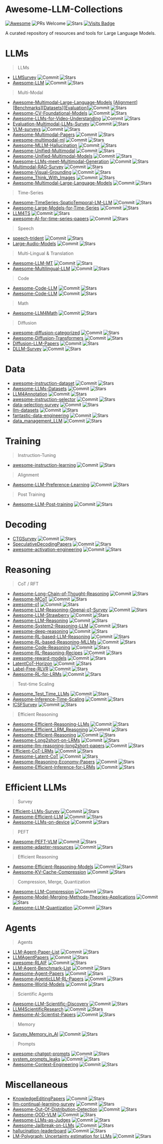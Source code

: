 # Awesome-LLM-Collections
[![Awesome](https://awesome.re/badge.svg)](https://awesome.re) 
![PRs Welcome](https://img.shields.io/badge/PRs-Welcome-green) 
![Stars](https://img.shields.io/github/stars/X1AOX1A/Awesome-LLM-Collections)
[![Visits Badge](https://badges.pufler.dev/visits/X1AOX1A/Awesome-LLM-Collections)](X1AOX1A/Awesome-LLM-Collections)

A curated repository of resources and tools for Large Language Models.


# LLMs

> LLMs

- [LLMSurvey](https://github.com/RUCAIBox/LLMSurvey) ![Commit](https://img.shields.io/github/last-commit/RUCAIBox/LLMSurvey) ![Stars](https://img.shields.io/github/stars/RUCAIBox/LLMSurvey)
- [Awesome-LLM](https://github.com/Hannibal046/Awesome-LLM) ![Commit](https://img.shields.io/github/last-commit/Hannibal046/Awesome-LLM) ![Stars](https://img.shields.io/github/stars/Hannibal046/Awesome-LLM)

> Multi-Modal

- [Awesome-Multimodal-Large-Language-Models](https://github.com/BradyFU/Awesome-Multimodal-Large-Language-Models) [[Alignment](https://github.com/BradyFU/Awesome-Multimodal-Large-Language-Models/tree/Alignment)][[Benchmarks](https://github.com/BradyFU/Awesome-Multimodal-Large-Language-Models/tree/Benchmarks)][[Datasets](https://github.com/BradyFU/Awesome-Multimodal-Large-Language-Models/tree/Datasets)][[Evaluation](https://github.com/BradyFU/Awesome-Multimodal-Large-Language-Models/tree/Evaluation)]![Commit](https://img.shields.io/github/last-commit/BradyFU/Awesome-Multimodal-Large-Language-Models) ![Stars](https://img.shields.io/github/stars/BradyFU/Awesome-Multimodal-Large-Language-Models)
- [Awesome-CV-Foundational-Models](https://github.com/awaisrauf/Awesome-CV-Foundational-Models) ![Commit](https://img.shields.io/github/last-commit/awaisrauf/Awesome-CV-Foundational-Models) ![Stars](https://img.shields.io/github/stars/awaisrauf/Awesome-CV-Foundational-Models)
- [Awesome-LLMs-for-Video-Understanding](https://github.com/yunlong10/Awesome-LLMs-for-Video-Understanding) ![Commit](https://img.shields.io/github/last-commit/yunlong10/Awesome-LLMs-for-Video-Understanding) ![Stars](https://img.shields.io/github/stars/yunlong10/Awesome-LLMs-for-Video-Understanding)
- [Evaluation-Multimodal-LLMs-Survey](https://github.com/swordlidev/Evaluation-Multimodal-LLMs-Survey) ![Commit](https://img.shields.io/github/last-commit/swordlidev/Evaluation-Multimodal-LLMs-Survey) ![Stars](https://img.shields.io/github/stars/swordlidev/Evaluation-Multimodal-LLMs-Survey)
- [VLM-surveys](https://github.com/zli12321/VLM-surveys) ![Commit](https://img.shields.io/github/last-commit/zli12321/VLM-surveys) ![Stars](https://img.shields.io/github/stars/zli12321/VLM-surveys)
- [Awesome-Multimodal-Papers](https://github.com/friedrichor/Awesome-Multimodal-Papers) ![Commit](https://img.shields.io/github/last-commit/friedrichor/Awesome-Multimodal-Papers) ![Stars](https://img.shields.io/github/stars/friedrichor/Awesome-Multimodal-Papers)
- [awesome-multimodal-ml](https://github.com/pliang279/awesome-multimodal-ml) ![Commit](https://img.shields.io/github/last-commit/pliang279/awesome-multimodal-ml) ![Stars](https://img.shields.io/github/stars/pliang279/awesome-multimodal-ml)
- [Awesome-MLLM-Hallucination](https://github.com/showlab/Awesome-MLLM-Hallucination) ![Commit](https://img.shields.io/github/last-commit/showlab/Awesome-MLLM-Hallucination) ![Stars](https://img.shields.io/github/stars/showlab/Awesome-MLLM-Hallucination)
- [Awesome-Unified-Multimodal](https://github.com/Purshow/Awesome-Unified-Multimodal) ![Commit](https://img.shields.io/github/last-commit/Purshow/Awesome-Unified-Multimodal) ![Stars](https://img.shields.io/github/stars/Purshow/Awesome-Unified-Multimodal)
- [Awesome-Unified-Multimodal-Models](https://github.com/showlab/Awesome-Unified-Multimodal-Models) ![Commit](https://img.shields.io/github/last-commit/showlab/Awesome-Unified-Multimodal-Models) ![Stars](https://img.shields.io/github/stars/showlab/Awesome-Unified-Multimodal-Models)
- [Awesome-LLMs-meet-Multimodal-Generation](https://github.com/YingqingHe/Awesome-LLMs-meet-Multimodal-Generation) ![Commit](https://img.shields.io/github/last-commit/YingqingHe/Awesome-LLMs-meet-Multimodal-Generation) ![Stars](https://img.shields.io/github/stars/YingqingHe/Awesome-LLMs-meet-Multimodal-Generation)
- [Multimodal-RAG-Survey](https://github.com/llm-lab-org/Multimodal-RAG-Survey) ![Commit](https://img.shields.io/github/last-commit/llm-lab-org/Multimodal-RAG-Survey) ![Stars](https://img.shields.io/github/stars/llm-lab-org/Multimodal-RAG-Survey)
- [Awesome-Visual-Grounding](https://github.com/linhuixiao/Awesome-Visual-Grounding) ![Commit](https://img.shields.io/github/last-commit/linhuixiao/Awesome-Visual-Grounding) ![Stars](https://img.shields.io/github/stars/linhuixiao/Awesome-Visual-Grounding)
- [Awesome_Think_With_Images](https://github.com/zhaochen0110/Awesome_Think_With_Images) ![Commit](https://img.shields.io/github/last-commit/zhaochen0110/Awesome_Think_With_Images) ![Stars](https://img.shields.io/github/stars/zhaochen0110/Awesome_Think_With_Images)
- [Awesome-Multimodal-Large-Language-Models](https://github.com/yfzhang114/Awesome-Multimodal-Large-Language-Models) ![Commit](https://img.shields.io/github/last-commit/yfzhang114/Awesome-Multimodal-Large-Language-Models) ![Stars](https://img.shields.io/github/stars/yfzhang114/Awesome-Multimodal-Large-Language-Models)

> Time-Series

- [Awesome-TimeSeries-SpatioTemporal-LM-LLM](https://github.com/qingsongedu/Awesome-TimeSeries-SpatioTemporal-LM-LLM) ![Commit](https://img.shields.io/github/last-commit/qingsongedu/Awesome-TimeSeries-SpatioTemporal-LM-LLM) ![Stars](https://img.shields.io/github/stars/qingsongedu/Awesome-TimeSeries-SpatioTemporal-LM-LLM)
- [Awesome-Large-Models-for-Time-Series](https://github.com/SJTU-DMTai/Awesome-Large-Models-for-Time-Series) ![Commit](https://img.shields.io/github/last-commit/SJTU-DMTai/Awesome-Large-Models-for-Time-Series) ![Stars](https://img.shields.io/github/stars/SJTU-DMTai/Awesome-Large-Models-for-Time-Series)
- [LLM4TS](https://github.com/liaoyuhua/LLM4TS) ![Commit](https://img.shields.io/github/last-commit/liaoyuhua/LLM4TS) ![Stars](https://img.shields.io/github/stars/liaoyuhua/LLM4TS)
- [awesome-AI-for-time-series-papers](https://github.com/qingsongedu/awesome-AI-for-time-series-papers) ![Commit](https://img.shields.io/github/last-commit/qingsongedu/awesome-AI-for-time-series-papers) ![Stars](https://img.shields.io/github/stars/qingsongedu/awesome-AI-for-time-series-papers)

> Speech

- [speech-trident](https://github.com/ga642381/speech-trident) ![Commit](https://img.shields.io/github/last-commit/ga642381/speech-trident) ![Stars](https://img.shields.io/github/stars/ga642381/speech-trident)
- [Large-Audio-Models](https://github.com/liusongxiang/Large-Audio-Models) ![Commit](https://img.shields.io/github/last-commit/liusongxiang/Large-Audio-Models) ![Stars](https://img.shields.io/github/stars/liusongxiang/Large-Audio-Models)

> Multi-Lingual & Translation

- [Awesome-LLM-MT](https://github.com/hsing-wang/Awesome-LLM-MT) ![Commit](https://img.shields.io/github/last-commit/hsing-wang/Awesome-LLM-MT) ![Stars](https://img.shields.io/github/stars/hsing-wang/Awesome-LLM-MT)
- [Awesome-Multilingual-LLM](https://github.com/LightChen233/Awesome-Multilingual-LLM) ![Commit](https://img.shields.io/github/last-commit/LightChen233/Awesome-Multilingual-LLM) ![Stars](https://img.shields.io/github/stars/LightChen233/Awesome-Multilingual-LLM)

> Code

- [Awesome-Code-LLM](https://github.com/codefuse-ai/Awesome-Code-LLM) ![Commit](https://img.shields.io/github/last-commit/codefuse-ai/Awesome-Code-LLM) ![Stars](https://img.shields.io/github/stars/codefuse-ai/Awesome-Code-LLM)
- [Awesome-Code-LLM](https://github.com/huybery/Awesome-Code-LLM) ![Commit](https://img.shields.io/github/last-commit/huybery/Awesome-Code-LLM) ![Stars](https://img.shields.io/github/stars/huybery/Awesome-Code-LLM)

> Math

- [Awesome-LLM4Math](https://github.com/tongyx361/Awesome-LLM4Math) ![Commit](https://img.shields.io/github/last-commit/tongyx361/Awesome-LLM4Math) ![Stars](https://img.shields.io/github/stars/tongyx361/Awesome-LLM4Math)

> Diffusion

- [awesome-diffusion-categorized](https://github.com/wangkai930418/awesome-diffusion-categorized) ![Commit](https://img.shields.io/github/last-commit/wangkai930418/awesome-diffusion-categorized) ![Stars](https://img.shields.io/github/stars/wangkai930418/awesome-diffusion-categorized)
- [Awesome-Diffusion-Transformers](https://www.shoufachen.com/Awesome-Diffusion-Transformers) ![Commit](https://img.shields.io/github/last-commit/ShoufaChen/Awesome-Diffusion-Transformers) ![Stars](https://img.shields.io/github/stars/ShoufaChen/Awesome-Diffusion-Transformers)
- [Diffusion-LLM-Papers](https://github.com/ML-GSAI/Diffusion-LLM-Papers) ![Commit](https://img.shields.io/github/last-commit/ML-GSAI/Diffusion-LLM-Papers) ![Stars](https://img.shields.io/github/stars/ML-GSAI/Diffusion-LLM-Papers)
- [DLLM-Survey](https://github.com/LiQiiiii/DLLM-Survey) ![Commit](https://img.shields.io/github/last-commit/LiQiiiii/DLLM-Survey) ![Stars](https://img.shields.io/github/stars/LiQiiiii/DLLM-Survey)

# Data

- [awesome-instruction-dataset](https://github.com/yaodongC/awesome-instruction-dataset) ![Commit](https://img.shields.io/github/last-commit/yaodongC/awesome-instruction-dataset) ![Stars](https://img.shields.io/github/stars/yaodongC/awesome-instruction-dataset)
- [Awesome-LLMs-Datasets](https://github.com/lmmlzn/Awesome-LLMs-Datasets) ![Commit](https://img.shields.io/github/last-commit/lmmlzn/Awesome-LLMs-Datasets) ![Stars](https://img.shields.io/github/stars/lmmlzn/Awesome-LLMs-Datasets)
- [LLM4Annotation](https://github.com/Zhen-Tan-dmml/LLM4Annotation) ![Commit](https://img.shields.io/github/last-commit/Zhen-Tan-dmml/LLM4Annotation) ![Stars](https://img.shields.io/github/stars/Zhen-Tan-dmml/LLM4Annotation)
- [awesome-instruction-selector](https://github.com/Bolin97/awesome-instruction-selector) ![Commit](https://img.shields.io/github/last-commit/Bolin97/awesome-instruction-selector) ![Stars](https://img.shields.io/github/stars/Bolin97/awesome-instruction-selector)
- [data-selection-survey](https://github.com/alon-albalak/data-selection-survey) ![Commit](https://img.shields.io/github/last-commit/alon-albalak/data-selection-survey) ![Stars](https://img.shields.io/github/stars/alon-albalak/data-selection-survey)
- [llm-datasets](https://github.com/mlabonne/llm-datasets) ![Commit](https://img.shields.io/github/last-commit/mlabonne/llm-datasets) ![Stars](https://img.shields.io/github/stars/mlabonne/llm-datasets)
- [fantastic-data-engineering](https://github.com/yuleiqin/fantastic-data-engineering) ![Commit](https://img.shields.io/github/last-commit/yuleiqin/fantastic-data-engineering) ![Stars](https://img.shields.io/github/stars/yuleiqin/fantastic-data-engineering)
- [data_management_LLM](https://github.com/ZigeW/data_management_LLM) ![Commit](https://img.shields.io/github/last-commit/ZigeW/data_management_LLM) ![Stars](https://img.shields.io/github/stars/ZigeW/data_management_LLM)

# Training

> Instruction-Tuning

- [awesome-instruction-learning](https://github.com/RenzeLou/awesome-instruction-learning) ![Commit](https://img.shields.io/github/last-commit/RenzeLou/awesome-instruction-learning) ![Stars](https://img.shields.io/github/stars/RenzeLou/awesome-instruction-learning)

> Alignment

- [Awesome-LLM-Preference-Learning](https://github.com/KbsdJames/Awesome-LLM-Preference-Learning) ![Commit](https://img.shields.io/github/last-commit/KbsdJames/Awesome-LLM-Preference-Learning) ![Stars](https://img.shields.io/github/stars/KbsdJames/Awesome-LLM-Preference-Learning)

> Post Training

- [Awesome-LLM-Post-training](https://github.com/mbzuai-oryx/Awesome-LLM-Post-training) ![Commit](https://img.shields.io/github/last-commit/mbzuai-oryx/Awesome-LLM-Post-training) ![Stars](https://img.shields.io/github/stars/mbzuai-oryx/Awesome-LLM-Post-training)


# Decoding

- [CTGSurvey](https://github.com/IAAR-Shanghai/CTGSurvey) ![Commit](https://img.shields.io/github/last-commit/IAAR-Shanghai/CTGSurvey) ![Stars](https://img.shields.io/github/stars/IAAR-Shanghai/CTGSurvey)
- [SpeculativeDecodingPapers](https://github.com/hemingkx/SpeculativeDecodingPapers) ![Commit](https://img.shields.io/github/last-commit/hemingkx/SpeculativeDecodingPapers) ![Stars](https://img.shields.io/github/stars/hemingkx/SpeculativeDecodingPapers)
- [awesome-activation-engineering](https://github.com/Zfancy/awesome-activation-engineering) ![Commit](https://img.shields.io/github/last-commit/Zfancy/awesome-activation-engineering) ![Stars](https://img.shields.io/github/stars/Zfancy/awesome-activation-engineering)

# Reasoning

> CoT / RFT
- [Awesome-Long-Chain-of-Thought-Reasoning](https://github.com/LightChen233/Awesome-Long-Chain-of-Thought-Reasoning) ![Commit](https://img.shields.io/github/last-commit/LightChen233/Awesome-Long-Chain-of-Thought-Reasoning) ![Stars](https://img.shields.io/github/stars/LightChen233/Awesome-Long-Chain-of-Thought-Reasoning)
- [Awesome-MCoT](https://github.com/yaotingwangofficial/Awesome-MCoT) ![Commit](https://img.shields.io/github/last-commit/yaotingwangofficial/Awesome-MCoT) ![Stars](https://img.shields.io/github/stars/yaotingwangofficial/Awesome-MCoT)
- [awesome-o1](https://github.com/srush/awesome-o1) ![Commit](https://img.shields.io/github/last-commit/srush/awesome-o1) ![Stars](https://img.shields.io/github/stars/srush/awesome-o1)
- [Awesome-LLM-Reasoning-Openai-o1-Survey](https://github.com/wjn1996/Awesome-LLM-Reasoning-Openai-o1-Survey) ![Commit](https://img.shields.io/github/last-commit/wjn1996/Awesome-LLM-Reasoning-Openai-o1-Survey) ![Stars](https://img.shields.io/github/stars/wjn1996/Awesome-LLM-Reasoning-Openai-o1-Survey)
- [Awesome-LLM-Strawberry](https://github.com/hijkzzz/Awesome-LLM-Strawberry) ![Commit](https://img.shields.io/github/last-commit/hijkzzz/Awesome-LLM-Strawberry) ![Stars](https://img.shields.io/github/stars/hijkzzz/Awesome-LLM-Strawberry)
- [Awesome-LLM-Reasoning](https://github.com/atfortes/Awesome-LLM-Reasoning) ![Commit](https://img.shields.io/github/last-commit/atfortes/Awesome-LLM-Reasoning) ![Stars](https://img.shields.io/github/stars/atfortes/Awesome-LLM-Reasoning)
- [Awesome-System2-Reasoning-LLM](https://github.com/zzli2022/Awesome-System2-Reasoning-LLM) ![Commit](https://img.shields.io/github/last-commit/zzli2022/Awesome-System2-Reasoning-LLM) ![Stars](https://img.shields.io/github/stars/zzli2022/Awesome-System2-Reasoning-LLM)
- [awesome-deep-reasoning](https://github.com/modelscope/awesome-deep-reasoning) ![Commit](https://img.shields.io/github/last-commit/modelscope/awesome-deep-reasoning) ![Stars](https://img.shields.io/github/stars/modelscope/awesome-deep-reasoning)
- [Awesome-RL-based-LLM-Reasoning](https://github.com/bruno686/Awesome-RL-based-LLM-Reasoning) ![Commit](https://img.shields.io/github/last-commit/bruno686/Awesome-RL-based-LLM-Reasoning) ![Stars](https://img.shields.io/github/stars/bruno686/Awesome-RL-based-LLM-Reasoning)
- [Awesome-RL-based-Reasoning-MLLMs](https://github.com/Sun-Haoyuan23/Awesome-RL-based-Reasoning-MLLMs) ![Commit](https://img.shields.io/github/last-commit/Sun-Haoyuan23/Awesome-RL-based-Reasoning-MLLMs) ![Stars](https://img.shields.io/github/stars/Sun-Haoyuan23/Awesome-RL-based-Reasoning-MLLMs)
- [Awesome-Code-Reasoning](https://github.com/dayuyang1999/Awesome-Code-Reasoning) ![Commit](https://img.shields.io/github/last-commit/dayuyang1999/Awesome-Code-Reasoning) ![Stars](https://img.shields.io/github/stars/dayuyang1999/Awesome-Code-Reasoning)
- [Awesome-RL-Reasoning-Recipes](https://github.com/TsinghuaC3I/Awesome-RL-Reasoning-Recipes) ![Commit](https://img.shields.io/github/last-commit/TsinghuaC3I/Awesome-RL-Reasoning-Recipes) ![Stars](https://img.shields.io/github/stars/TsinghuaC3I/Awesome-RL-Reasoning-Recipes)
- [awesome-reward-models](https://github.com/JLZhong23/awesome-reward-models) ![Commit](https://img.shields.io/github/last-commit/JLZhong23/awesome-reward-models) ![Stars](https://img.shields.io/github/stars/JLZhong23/awesome-reward-models)
- [LatentCoT-Horizon](https://github.com/multimodal-art-projection/LatentCoT-Horizon) ![Commit](https://img.shields.io/github/last-commit/multimodal-art-projection/LatentCoT-Horizon) ![Stars](https://img.shields.io/github/stars/multimodal-art-projection/LatentCoT-Horizon)
- [Label-Free-RLVR](https://github.com/QingyangZhang/Label-Free-RLVR) ![Commit](https://img.shields.io/github/last-commit/QingyangZhang/Label-Free-RLVR) ![Stars](https://img.shields.io/github/stars/QingyangZhang/Label-Free-RLVR)
- [Awesome-RL-for-LRMs](https://github.com/TsinghuaC3I/Awesome-RL-for-LRMs) ![Commit](https://img.shields.io/github/last-commit/TsinghuaC3I/Awesome-RL-for-LRMs) ![Stars](https://img.shields.io/github/stars/TsinghuaC3I/Awesome-RL-for-LRMs)

> Test-time Scaling
- [Awesome_Test_Time_LLMs](https://github.com/Dereck0602/Awesome_Test_Time_LLMs) ![Commit](https://img.shields.io/github/last-commit/Dereck0602/Awesome_Test_Time_LLMs) ![Stars](https://img.shields.io/github/stars/Dereck0602/Awesome_Test_Time_LLMs)
- [Awesome-Inference-Time-Scaling](https://github.com/ThreeSR/Awesome-Inference-Time-Scaling) ![Commit](https://img.shields.io/github/last-commit/ThreeSR/Awesome-Inference-Time-Scaling) ![Stars](https://img.shields.io/github/stars/ThreeSR/Awesome-Inference-Time-Scaling)
- [ICSFSurvey](https://github.com/IAAR-Shanghai/ICSFSurvey) ![Commit](https://img.shields.io/github/last-commit/IAAR-Shanghai/ICSFSurvey) ![Stars](https://img.shields.io/github/stars/IAAR-Shanghai/ICSFSurvey)

> Efficient Reasoning
- [Awesome-Efficient-Reasoning-LLMs](https://github.com/Eclipsess/Awesome-Efficient-Reasoning-LLMs) ![Commit](https://img.shields.io/github/last-commit/Eclipsess/Awesome-Efficient-Reasoning-LLMs) ![Stars](https://img.shields.io/github/stars/Eclipsess/Awesome-Efficient-Reasoning-LLMs)
- [Awesome_Efficient_LRM_Reasoning](https://github.com/XiaoYee/Awesome_Efficient_LRM_Reasoning) ![Commit](https://img.shields.io/github/last-commit/XiaoYee/Awesome_Efficient_LRM_Reasoning) ![Stars](https://img.shields.io/github/stars/XiaoYee/Awesome_Efficient_LRM_Reasoning)
- [Awesome-Efficient-Reasoning](https://github.com/hemingkx/Awesome-Efficient-Reasoning) ![Commit](https://img.shields.io/github/last-commit/hemingkx/Awesome-Efficient-Reasoning) ![Stars](https://img.shields.io/github/stars/hemingkx/Awesome-Efficient-Reasoning)
- [Awesome-Long2short-on-LRMs](https://github.com/Hongcheng-Gao/Awesome-Long2short-on-LRMs) ![Commit](https://img.shields.io/github/last-commit/Hongcheng-Gao/Awesome-Long2short-on-LRMs) ![Stars](https://img.shields.io/github/stars/Hongcheng-Gao/Awesome-Long2short-on-LRMs)
- [awesome-llm-reasoning-long2short-papers](https://github.com/yzhangchuck/awesome-llm-reasoning-long2short-papers) ![Commit](https://img.shields.io/github/last-commit/yzhangchuck/awesome-llm-reasoning-long2short-papers) ![Stars](https://img.shields.io/github/stars/yzhangchuck/awesome-llm-reasoning-long2short-papers)
- [Efficient-CoT-LRMs](https://github.com/Blueyee/Efficient-CoT-LRMs) ![Commit](https://img.shields.io/github/last-commit/Blueyee/Efficient-CoT-LRMs) ![Stars](https://img.shields.io/github/stars/Blueyee/Efficient-CoT-LRMs)
- [Awesome-Latent-CoT](https://github.com/EIT-NLP/Awesome-Latent-CoT) ![Commit](https://img.shields.io/github/last-commit/EIT-NLP/Awesome-Latent-CoT) ![Stars](https://img.shields.io/github/stars/EIT-NLP/Awesome-Latent-CoT)
- [Awesome-Reasoning-Economy-Papers](https://github.com/DevoAllen/Awesome-Reasoning-Economy-Papers) ![Commit](https://img.shields.io/github/last-commit/DevoAllen/Awesome-Reasoning-Economy-Papers) ![Stars](https://img.shields.io/github/stars/DevoAllen/Awesome-Reasoning-Economy-Papers)
- [Awesome-Efficient-Inference-for-LRMs](https://github.com/yueliu1999/Awesome-Efficient-Inference-for-LRMs) ![Commit](https://img.shields.io/github/last-commit/yueliu1999/Awesome-Efficient-Inference-for-LRMs) ![Stars](https://img.shields.io/github/stars/yueliu1999/Awesome-Efficient-Inference-for-LRMs)

# Efficient LLMs

> Survey
- [Efficient-LLMs-Survey](https://github.com/AIoT-MLSys-Lab/Efficient-LLMs-Survey) ![Commit](https://img.shields.io/github/last-commit/AIoT-MLSys-Lab/Efficient-LLMs-Survey) ![Stars](https://img.shields.io/github/stars/AIoT-MLSys-Lab/Efficient-LLMs-Survey)
- [Awesome-Efficient-LLM](https://github.com/horseee/Awesome-Efficient-LLM) ![Commit](https://img.shields.io/github/last-commit/horseee/Awesome-Efficient-LLM) ![Stars](https://img.shields.io/github/stars/horseee/Awesome-Efficient-LLM)
- [Awesome-LLMs-on-device](https://github.com/NexaAI/Awesome-LLMs-on-device) ![Commit](https://img.shields.io/github/last-commit/NexaAI/Awesome-LLMs-on-device) ![Stars](https://img.shields.io/github/stars/NexaAI/Awesome-LLMs-on-device)

> PEFT
- [Awesome-PEFT-VLM](https://github.com/ustcjinggg/Awesome-PEFT-VLM) ![Commit](https://img.shields.io/github/last-commit/ustcjinggg/Awesome-PEFT-VLM) ![Stars](https://img.shields.io/github/stars/ustcjinggg/Awesome-PEFT-VLM)
- [awesome-adapter-resources](https://github.com/calpt/awesome-adapter-resources) ![Commit](https://img.shields.io/github/last-commit/calpt/awesome-adapter-resources) ![Stars](https://img.shields.io/github/stars/calpt/awesome-adapter-resources)

> Efficient Reasoning
- [Awesome-Efficient-Reasoning-Models](https://github.com/fscdc/awesome-efficient-reasoning-models) ![Commit](https://img.shields.io/github/last-commit/fscdc/awesome-efficient-reasoning-models) ![Stars](https://img.shields.io/github/stars/fscdc/awesome-efficient-reasoning-models)
- [Awesome-KV-Cache-Compression](https://github.com/October2001/Awesome-KV-Cache-Compression) ![Commit](https://img.shields.io/github/last-commit/October2001/Awesome-KV-Cache-Compression) ![Stars](https://img.shields.io/github/stars/October2001/Awesome-KV-Cache-Compression)

> Compression, Merge, Quantization
- [Awesome-LLM-Compression](https://github.com/HuangOwen/Awesome-LLM-Compression) ![Commit](https://img.shields.io/github/last-commit/HuangOwen/Awesome-LLM-Compression) ![Stars](https://img.shields.io/github/stars/HuangOwen/Awesome-LLM-Compression)
- [Awesome-Model-Merging-Methods-Theories-Applications](https://github.com/EnnengYang/Awesome-Model-Merging-Methods-Theories-Applications) ![Commit](https://img.shields.io/github/last-commit/EnnengYang/Awesome-Model-Merging-Methods-Theories-Applications) ![Stars](https://img.shields.io/github/stars/EnnengYang/Awesome-Model-Merging-Methods-Theories-Applications)
- [Awesome-LLM-Quantization](https://github.com/pprp/Awesome-LLM-Quantization) ![Commit](https://img.shields.io/github/last-commit/pprp/Awesome-LLM-Quantization) ![Stars](https://img.shields.io/github/stars/pprp/Awesome-LLM-Quantization)

  
# Agents

> Agents
- [LLM-Agent-Paper-List](https://github.com/WooooDyy/LLM-Agent-Paper-List) ![Commit](https://img.shields.io/github/last-commit/WooooDyy/LLM-Agent-Paper-List) ![Stars](https://img.shields.io/github/stars/WooooDyy/LLM-Agent-Paper-List)
- [LLMAgentPapers](https://github.com/zjunlp/LLMAgentPapers) ![Commit](https://img.shields.io/github/last-commit/zjunlp/LLMAgentPapers) ![Stars](https://img.shields.io/github/stars/zjunlp/LLMAgentPapers)
- [awesome-RLAIF](https://github.com/mengdi-li/awesome-RLAIF) ![Commit](https://img.shields.io/github/last-commit/mengdi-li/awesome-RLAIF) ![Stars](https://img.shields.io/github/stars/mengdi-li/awesome-RLAIF)
- [LLM-Agent-Benchmark-List](https://github.com/zhangxjohn/LLM-Agent-Benchmark-List) ![Commit](https://img.shields.io/github/last-commit/zhangxjohn/LLM-Agent-Benchmark-List) ![Stars](https://img.shields.io/github/stars/zhangxjohn/LLM-Agent-Benchmark-List)
- [Awesome-Agent-Papers](https://github.com/luo-junyu/Awesome-Agent-Papers) ![Commit](https://img.shields.io/github/last-commit/luo-junyu/Awesome-Agent-Papers) ![Stars](https://img.shields.io/github/stars/luo-junyu/Awesome-Agent-Papers)
- [Awesome-AgenticLLM-RL-Papers](https://github.com/xhyumiracle/Awesome-AgenticLLM-RL-Papers) ![Commit](https://img.shields.io/github/last-commit/xhyumiracle/Awesome-AgenticLLM-RL-Papers) ![Stars](https://img.shields.io/github/stars/xhyumiracle/Awesome-AgenticLLM-RL-Papers)
- [Awesome-World-Models](https://github.com/leofan90/Awesome-World-Models) ![Commit](https://img.shields.io/github/last-commit/leofan90/Awesome-World-Models) ![Stars](https://img.shields.io/github/stars/leofan90/Awesome-World-Models)

> Scientific Agents
- [Awesome-LLM-Scientific-Discovery](https://github.com/HKUST-KnowComp/Awesome-LLM-Scientific-Discovery) ![Commit](https://img.shields.io/github/last-commit/HKUST-KnowComp/Awesome-LLM-Scientific-Discovery) ![Stars](https://img.shields.io/github/stars/HKUST-KnowComp/Awesome-LLM-Scientific-Discovery)
- [LLM4ScientificResearch](https://github.com/du-nlp-lab/LLM4SR) ![Commit](https://img.shields.io/github/last-commit/du-nlp-lab/LLM4SR) ![Stars](https://img.shields.io/github/stars/du-nlp-lab/LLM4SR)
- [Awesome-AI-Scientist-Papers](https://github.com/openags/Awesome-AI-Scientist-Papers) ![Commit](https://img.shields.io/github/last-commit/openags/Awesome-AI-Scientist-Papers) ![Stars](https://img.shields.io/github/stars/openags/Awesome-AI-Scientist-Papers)

> Memory
- [Survey_Memory_in_AI](https://github.com/Elvin-Yiming-Du/Survey_Memory_in_AI) ![Commit](https://img.shields.io/github/last-commit/Elvin-Yiming-Du/Survey_Memory_in_AI) ![Stars](https://img.shields.io/github/stars/Elvin-Yiming-Du/Survey_Memory_in_AI)

> Prompts
- [awesome-chatgpt-prompts](https://github.com/f/awesome-chatgpt-prompts) ![Commit](https://img.shields.io/github/last-commit/f/awesome-chatgpt-prompts) ![Stars](https://img.shields.io/github/stars/f/awesome-chatgpt-prompts)
- [system_prompts_leaks](https://github.com/asgeirtj/system_prompts_leaks) ![Commit](https://img.shields.io/github/last-commit/asgeirtj/system_prompts_leaks) ![Stars](https://img.shields.io/github/stars/asgeirtj/system_prompts_leaks)
- [Awesome-Context-Engineering](https://github.com/Meirtz/Awesome-Context-Engineering) ![Commit](https://img.shields.io/github/last-commit/Meirtz/Awesome-Context-Engineering) ![Stars](https://img.shields.io/github/stars/Meirtz/Awesome-Context-Engineering)

# Miscellaneous

- [KnowledgeEditingPapers](https://github.com/zjunlp/KnowledgeEditingPapers) ![Commit](https://img.shields.io/github/last-commit/zjunlp/KnowledgeEditingPapers) ![Stars](https://img.shields.io/github/stars/zjunlp/KnowledgeEditingPapers)
- [llm-continual-learning-survey](https://github.com/Wang-ML-Lab/llm-continual-learning-survey) ![Commit](https://img.shields.io/github/last-commit/Wang-ML-Lab/llm-continual-learning-survey) ![Stars](https://img.shields.io/github/stars/Wang-ML-Lab/llm-continual-learning-survey)
- [Awesome-Out-Of-Distribution-Detection](https://github.com/huytransformer/Awesome-Out-Of-Distribution-Detection) ![Commit](https://img.shields.io/github/last-commit/huytransformer/Awesome-Out-Of-Distribution-Detection) ![Stars](https://img.shields.io/github/stars/huytransformer/Awesome-Out-Of-Distribution-Detection)
- [Awesome-OOD-VLM](https://github.com/AtsuMiyai/Awesome-OOD-VLM) ![Commit](https://img.shields.io/github/last-commit/AtsuMiyai/Awesome-OOD-VLM) ![Stars](https://img.shields.io/github/stars/AtsuMiyai/Awesome-OOD-VLM)
- [Awesome-LLMs-as-Judges](https://github.com/CSHaitao/Awesome-LLMs-as-Judges) ![Commit](https://img.shields.io/github/last-commit/CSHaitao/Awesome-LLMs-as-Judges) ![Stars](https://img.shields.io/github/stars/CSHaitao/Awesome-LLMs-as-Judges)
- [Awesome-Jailbreak-on-LLMs](https://github.com/yueliu1999/Awesome-Jailbreak-on-LLMs) ![Commit](https://img.shields.io/github/last-commit/yueliu1999/Awesome-Jailbreak-on-LLMs) ![Stars](https://img.shields.io/github/stars/yueliu1999/Awesome-Jailbreak-on-LLMs)
- [hallucination-leaderboard](https://github.com/vectara/hallucination-leaderboard) ![Commit](https://img.shields.io/github/last-commit/vectara/hallucination-leaderboard) ![Stars](https://img.shields.io/github/stars/vectara/hallucination-leaderboard)
- [LM-Polygraph: Uncertainty estimation for LLMs](https://github.com/IINemo/lm-polygraph) ![Commit](https://img.shields.io/github/last-commit/IINemo/lm-polygraph) ![Stars](https://img.shields.io/github/stars/IINemo/lm-polygraph)


